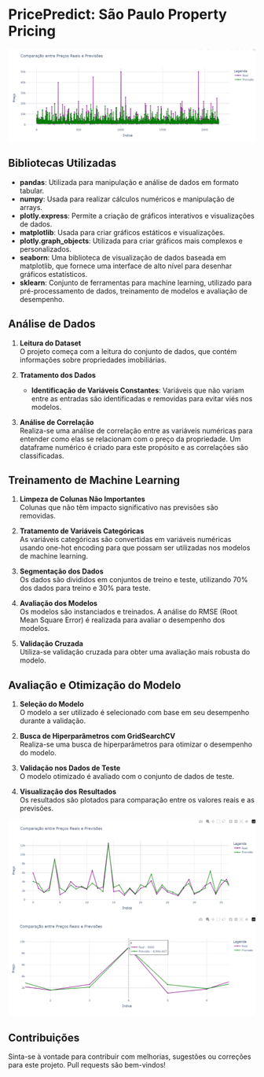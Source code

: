 # PricePredict: São Paulo Property Pricing

<img src="img title.svg"></img>

## Bibliotecas Utilizadas

- **pandas**: Utilizada para manipulação e análise de dados em formato tabular.
- **numpy**: Usada para realizar cálculos numéricos e manipulação de arrays.
- **plotly.express**: Permite a criação de gráficos interativos e visualizações de dados.
- **matplotlib**: Usada para criar gráficos estáticos e visualizações.
- **plotly.graph_objects**: Utilizada para criar gráficos mais complexos e personalizados.
- **seaborn**: Uma biblioteca de visualização de dados baseada em matplotlib, que fornece uma interface de alto nível para desenhar gráficos estatísticos.
- **sklearn**: Conjunto de ferramentas para machine learning, utilizado para pré-processamento de dados, treinamento de modelos e avaliação de desempenho.

## Análise de Dados

1. **Leitura do Dataset**  
   O projeto começa com a leitura do conjunto de dados, que contém informações sobre propriedades imobiliárias.

2. **Tratamento dos Dados**  
   - **Identificação de Variáveis Constantes**: Variáveis que não variam entre as entradas são identificadas e removidas para evitar viés nos modelos.

3. **Análise de Correlação**  
   Realiza-se uma análise de correlação entre as variáveis numéricas para entender como elas se relacionam com o preço da propriedade. Um dataframe numérico é criado para este propósito e as correlações são classificadas.

## Treinamento de Machine Learning

1. **Limpeza de Colunas Não Importantes**  
   Colunas que não têm impacto significativo nas previsões são removidas.

2. **Tratamento de Variáveis Categóricas**  
   As variáveis categóricas são convertidas em variáveis numéricas usando one-hot encoding para que possam ser utilizadas nos modelos de machine learning.

3. **Segmentação dos Dados**  
   Os dados são divididos em conjuntos de treino e teste, utilizando 70% dos dados para treino e 30% para teste.

4. **Avaliação dos Modelos**  
   Os modelos são instanciados e treinados. A análise do RMSE (Root Mean Square Error) é realizada para avaliar o desempenho dos modelos.

5. **Validação Cruzada**  
   Utiliza-se validação cruzada para obter uma avaliação mais robusta do modelo.

## Avaliação e Otimização do Modelo

1. **Seleção do Modelo**  
   O modelo a ser utilizado é selecionado com base em seu desempenho durante a validação.

2. **Busca de Hiperparâmetros com GridSearchCV**  
   Realiza-se uma busca de hiperparâmetros para otimizar o desempenho do modelo.

3. **Validação nos Dados de Teste**  
   O modelo otimizado é avaliado com o conjunto de dados de teste.

4. **Visualização dos Resultados**  
   Os resultados são plotados para comparação entre os valores reais e as previsões.

<img src="img footer.svg"></img>

## Contribuições

Sinta-se à vontade para contribuir com melhorias, sugestões ou correções para este projeto. Pull requests são bem-vindos!


